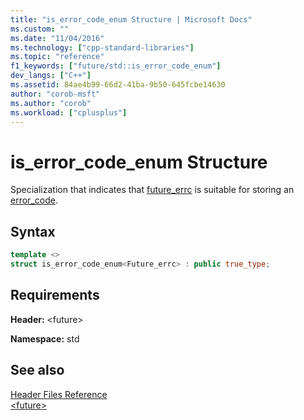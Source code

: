 ```yaml
---
title: "is_error_code_enum Structure | Microsoft Docs"
ms.custom: ""
ms.date: "11/04/2016"
ms.technology: ["cpp-standard-libraries"]
ms.topic: "reference"
f1_keywords: ["future/std::is_error_code_enum"]
dev_langs: ["C++"]
ms.assetid: 84ae4b99-66d2-41ba-9b50-645fcbe14630
author: "corob-msft"
ms.author: "corob"
ms.workload: ["cplusplus"]
---
```

# is_error_code_enum Structure

Specialization that indicates that [future_errc](../standard-library/future-enums.md#future_errc) is suitable for storing an [error_code](../standard-library/error-code-class.md).

## Syntax

```cpp
template <>
struct is_error_code_enum<Future_errc> : public true_type;
```

## Requirements

**Header:** \<future>

**Namespace:** std

## See also

[Header Files Reference](../standard-library/cpp-standard-library-header-files.md)<br/>
[\<future>](../standard-library/future.md)<br/>
